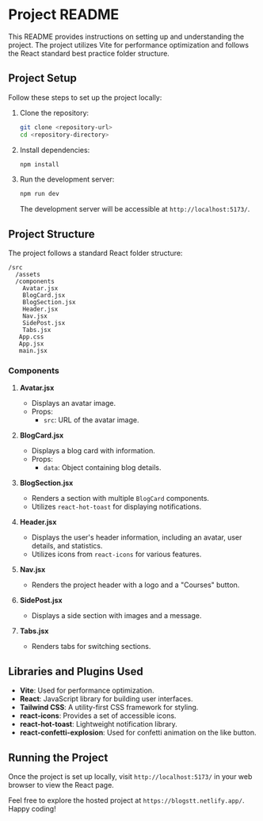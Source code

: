 # Project README

This README provides instructions on setting up and understanding the project. The project utilizes Vite for performance optimization and follows the React standard best practice folder structure.

## Project Setup

Follow these steps to set up the project locally:

1. Clone the repository:

    ```bash
    git clone <repository-url>
    cd <repository-directory>
    ```

2. Install dependencies:

    ```bash
    npm install
    ```

3. Run the development server:

    ```bash
    npm run dev
    ```

    The development server will be accessible at `http://localhost:5173/`.

## Project Structure

The project follows a standard React folder structure:

```
/src
  /assets
  /components
    Avatar.jsx
    BlogCard.jsx
    BlogSection.jsx
    Header.jsx
    Nav.jsx
    SidePost.jsx
    Tabs.jsx
   App.css
   App.jsx
   main.jsx
```

### Components

1. **Avatar.jsx**
   - Displays an avatar image.
   - Props:
     - `src`: URL of the avatar image.

2. **BlogCard.jsx**
   - Displays a blog card with information.
   - Props:
     - `data`: Object containing blog details.

3. **BlogSection.jsx**
   - Renders a section with multiple `BlogCard` components.
   - Utilizes `react-hot-toast` for displaying notifications.

4. **Header.jsx**
   - Displays the user's header information, including an avatar, user details, and statistics.
   - Utilizes icons from `react-icons` for various features.

5. **Nav.jsx**
   - Renders the project header with a logo and a "Courses" button.

6. **SidePost.jsx**
   - Displays a side section with images and a message.

7. **Tabs.jsx**
   - Renders tabs for switching sections.
   
## Libraries and Plugins Used

- **Vite**: Used for performance optimization.
- **React**: JavaScript library for building user interfaces.
- **Tailwind CSS**: A utility-first CSS framework for styling.
- **react-icons**: Provides a set of accessible icons.
- **react-hot-toast**: Lightweight notification library.
- **react-confetti-explosion**: Used for confetti animation on the like button.

## Running the Project

Once the project is set up locally, visit `http://localhost:5173/` in your web browser to view the React page.

Feel free to explore the hosted project at `https://blogstt.netlify.app/`. Happy coding!